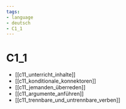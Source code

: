 ```yaml
---
tags:
- language
- deutsch
- C1_1
---
```


# C1_1

- [[c11_unterricht_inhalte]]
- [[c11_konditionale_konnektoren]]
- [[c11_jemanden_überreden]]
- [[c11_argumente_anführen]]
- [[c11_trennbare_und_untrennbare_verben]]
